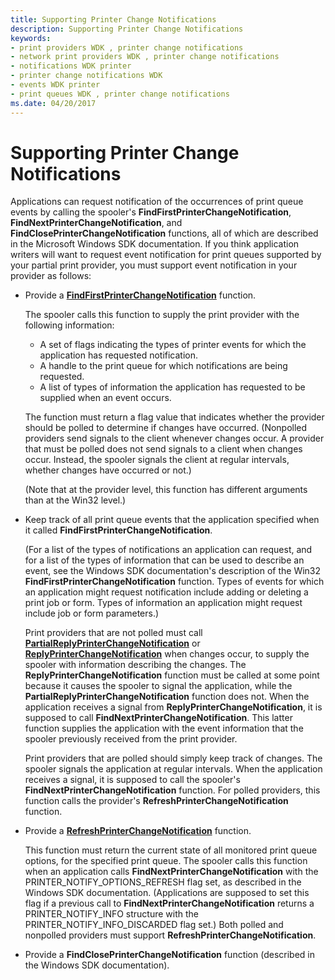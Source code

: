 ```yaml
---
title: Supporting Printer Change Notifications
description: Supporting Printer Change Notifications
keywords:
- print providers WDK , printer change notifications
- network print providers WDK , printer change notifications
- notifications WDK printer
- printer change notifications WDK
- events WDK printer
- print queues WDK , printer change notifications
ms.date: 04/20/2017
---
```


# Supporting Printer Change Notifications





Applications can request notification of the occurrences of print queue events by calling the spooler's **FindFirstPrinterChangeNotification**, **FindNextPrinterChangeNotification**, and **FindClosePrinterChangeNotification** functions, all of which are described in the Microsoft Windows SDK documentation. If you think application writers will want to request event notification for print queues supported by your partial print provider, you must support event notification in your provider as follows:

-   Provide a [**FindFirstPrinterChangeNotification**](/windows-hardware/drivers/ddi/winspool/nf-winspool-findfirstprinterchangenotification) function.

    The spooler calls this function to supply the print provider with the following information:

    -   A set of flags indicating the types of printer events for which the application has requested notification.
    -   A handle to the print queue for which notifications are being requested.
    -   A list of types of information the application has requested to be supplied when an event occurs.

    The function must return a flag value that indicates whether the provider should be polled to determine if changes have occurred. (Nonpolled providers send signals to the client whenever changes occur. A provider that must be polled does not send signals to a client when changes occur. Instead, the spooler signals the client at regular intervals, whether changes have occurred or not.)

    (Note that at the provider level, this function has different arguments than at the Win32 level.)

-   Keep track of all print queue events that the application specified when it called **FindFirstPrinterChangeNotification**.

    (For a list of the types of notifications an application can request, and for a list of the types of information that can be used to describe an event, see the Windows SDK documentation's description of the Win32 **FindFirstPrinterChangeNotification** function. Types of events for which an application might request notification include adding or deleting a print job or form. Types of information an application might request include job or form parameters.)

    Print providers that are not polled must call [**PartialReplyPrinterChangeNotification**](/windows-hardware/drivers/ddi/winsplp/nf-winsplp-partialreplyprinterchangenotification) or [**ReplyPrinterChangeNotification**](/windows-hardware/drivers/ddi/winsplp/nf-winsplp-replyprinterchangenotification) when changes occur, to supply the spooler with information describing the changes. The **ReplyPrinterChangeNotification** function must be called at some point because it causes the spooler to signal the application, while the **PartialReplyPrinterChangeNotification** function does not. When the application receives a signal from **ReplyPrinterChangeNotification**, it is supposed to call **FindNextPrinterChangeNotification**. This latter function supplies the application with the event information that the spooler previously received from the print provider.

    Print providers that are polled should simply keep track of changes. The spooler signals the application at regular intervals. When the application receives a signal, it is supposed to call the spooler's **FindNextPrinterChangeNotification** function. For polled providers, this function calls the provider's **RefreshPrinterChangeNotification** function.

-   Provide a [**RefreshPrinterChangeNotification**](/previous-versions/ff561930(v=vs.85)) function.

    This function must return the current state of all monitored print queue options, for the specified print queue. The spooler calls this function when an application calls **FindNextPrinterChangeNotification** with the PRINTER\_NOTIFY\_OPTIONS\_REFRESH flag set, as described in the Windows SDK documentation. (Applications are supposed to set this flag if a previous call to **FindNextPrinterChangeNotification** returns a PRINTER\_NOTIFY\_INFO structure with the PRINTER\_NOTIFY\_INFO\_DISCARDED flag set.) Both polled and nonpolled providers must support **RefreshPrinterChangeNotification**.

-   Provide a **FindClosePrinterChangeNotification** function (described in the Windows SDK documentation).

 

